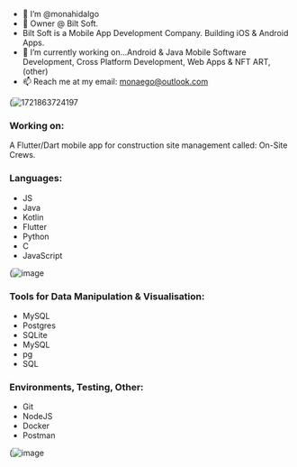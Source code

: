 - 👋 I’m @monahidalgo
- 👀 Owner @ Bilt Soft.
- Bilt Soft is a Mobile App Development Company. Building iOS & Android Apps.
- 🌱 I’m currently working on...Android & Java Mobile Software Development, Cross Platform Development, Web Apps & NFT ART, (other)
- 📫 Reach me at my email: monaego@outlook.com

(![1721863724197](https://github.com/user-attachments/assets/82334cbe-7bee-4c82-8007-25142e1e7323)


### Working on:
A Flutter/Dart mobile app for construction site management called: On-Site Crews.

### Languages:
- JS
- Java
- Kotlin
- Flutter
- Python
- C
- JavaScript

(![image](https://github.com/user-attachments/assets/54beb9cd-999d-4de1-b377-3143c5c0d3b2)


### Tools for Data Manipulation & Visualisation:
- MySQL
- Postgres
- SQLite
- MySQL
- pg
- SQL

### Environments, Testing, Other:
- Git
- NodeJS
- Docker
- Postman

(![image](https://github.com/user-attachments/assets/5066204c-e45e-49d0-ac26-2a155d9ce6bf)


<!---
monahidalgo/monahidalgo is a ✨ special ✨ repository because its `README.md` (this file) appears on your GitHub profile.
You can click the Preview link to take a look at your changes.
--->
